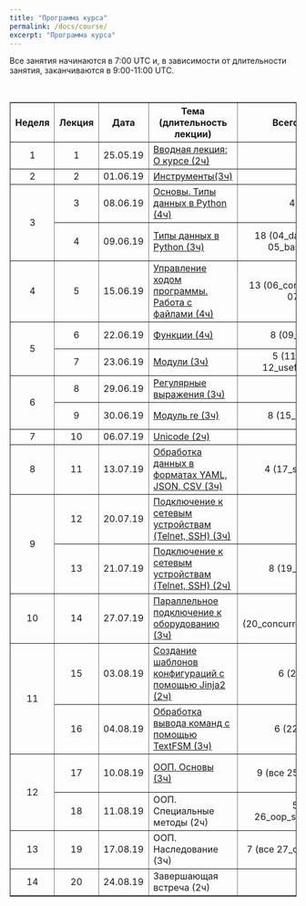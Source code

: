 ```yaml
---
title: "Программа курса"
permalink: /docs/course/
excerpt: "Программа курса"
---
```


Все занятия начинаются в 7:00 UTC и, в зависимости от длительности занятия, заканчиваются в 9:00-11:00 UTC.


<br>

<table border="1" cellpadding="4" cellspacing="0">
 <tr>
    <th align="center">Неделя</th>
    <th align="center">Лекция</th>
    <th align="center">Дата</th>
    <th align="center">Тема (длительность лекции)</th>
    <th align="center">Всего заданий</th>
    <th align="center">Минимум заданий для сертификата</th>
 </tr>
 <tr>
    <td align="center">1</td>
    <td align="center">1</td>
    <td align="center">25.05.19</td>
    <td><a href="https://pyneng.github.io/pyneng-7/welcome/">Вводная лекция: О курсе (2ч)</a></td>
    <td align="center">-</td>
    <td align="center">-</td>
 </tr>
 <tr>
    <td align="center">2</td>
    <td align="center">2</td>
    <td align="center">01.06.19</td>
    <td><a href="https://pyneng.github.io/pyneng-7/tools">Инструменты(3ч)</a></td>
    <td align="center">-</td>
    <td align="center">-</td>
 </tr>
 <tr>
    <td rowspan="2" align="center">3</td>
    <td align="center">3</td>
    <td align="center">08.06.19</td>
    <td><a href="https://pyneng.github.io/pyneng-7/lecture-3">Основы. Типы данных в Python (4ч)</a></td>
    <td align="center">4.1, 4.2</td>
    <td align="center">4.1, 4.2</td>
 </tr>
 <tr>
    <td align="center">4</td>
    <td align="center">09.06.19</td>
    <td><a href="https://pyneng.github.io/pyneng-7/lecture-4">Типы данных в Python (3ч)</a></td>
    <td align="center">18 (04_data_structures, 05_basic_scripts)</td>
    <td align="center">4.3, 4.6, 5.1, 5.1a, 5.2, 5.2a</td>
 </tr>
 <tr>
    <td align="center">4</td>
    <td align="center">5</td>
    <td align="center">15.06.19</td>
    <td><a href="https://pyneng.github.io/pyneng-7/lecture-5">Управление ходом программы. Работа с файлами (4ч)</a></td>
    <td align="center">13 (06_control_structures, 07_files)</td>
    <td align="center">6.1, 6.2, 6.3, 7.1, 7.2, 7.3</td>
 </tr>
 <tr>
    <td rowspan="2" align="center">5</td>
    <td align="center">6</td>
    <td align="center">22.06.19</td>
    <td><a href="https://pyneng.github.io/pyneng-7/lecture-6">Функции (4ч)</a></td>
    <td align="center">8 (09_functions)</td>
    <td align="center">9.1, 9.1a, 9.2, 9.2a, 9.3</td>
 </tr>
 <tr>
    <td align="center">7</td>
    <td align="center">23.06.19</td>
    <td><a href="https://pyneng.github.io/pyneng-7/lecture-7">Модули (3ч)</a></td>
    <td align="center">5 (11_modules, 12_useful_modules)</td>
    <td align="center">11.1, 11.2, 12.1, 12.2</td>
 </tr>
 <tr>
    <td rowspan="2" align="center">6</td>
    <td align="center">8</td>
    <td align="center">29.06.19</td>
    <td><a href="https://pyneng.github.io/pyneng-7/lecture-8">Регулярные выражения (3ч)</a></td>
    <td align="center">-</td>
    <td align="center">-</td>
 </tr>
 <tr>
    <td align="center">9</td>
    <td align="center">30.06.19</td>
    <td><a href="https://pyneng.github.io/pyneng-7/lecture-9">Модуль re (3ч)</a></td>
    <td align="center">8 (15_module_re)</td>
    <td align="center">15.1, 15.2, 15.3, 15.4</td>
 </tr>
 <tr>
    <td align="center">7</td>
    <td align="center">10</td>
    <td align="center">06.07.19</td>
    <td><a href="https://pyneng.github.io/pyneng-7/lecture-10">Unicode (2ч)</a></td>
    <td align="center">-</td>
    <td align="center">-</td>
 </tr>
 <tr>
    <td align="center">8</td>
    <td align="center">11</td>
    <td align="center">13.07.19</td>
    <td><a href="https://pyneng.github.io/pyneng-7/lecture-11">Обработка данных в форматах YAML, JSON, CSV (3ч)</a></td>
    <td align="center">4 (17_serialization)</td>
    <td align="center">17.1, 17.2, 17.2a</td>
 </tr>
 <tr>
    <td rowspan="2" align="center">9</td>
    <td align="center">12</td>
    <td align="center">20.07.19</td>
    <td><a href="https://pyneng.github.io/pyneng-7/lecture-12">Подключение к сетевым устройствам (Telnet, SSH) (3ч)</a></td>
    <td align="center">-</td>
    <td align="center">-</td>
 </tr>
 <tr>
    <td align="center">13</td>
    <td align="center">21.07.19</td>
    <td><a href="https://pyneng.github.io/pyneng-7/lecture-13">Подключение к сетевым устройствам (Telnet, SSH) (2ч)</a></td>
    <td align="center">8 (19_ssh_telnet)</td>
    <td align="center">19.1, 19.1a, 19.2, 19.2a, 19.2b, 19.3</td>
 </tr>
 <tr>
    <td align="center">10</td>
    <td align="center">14</td>
    <td align="center">27.07.19</td>
    <td><a href="https://pyneng.github.io/pyneng-7/lecture-14">Параллельное подключение к оборудованию (3ч)</a></td>
    <td align="center">5 (20_concurrent_connections)</td>
    <td align="center">20.1, 20.2, 20.3</td>
 </tr>
 <tr>
    <td rowspan="2" align="center">11</td>
    <td align="center">15</td>
    <td align="center">03.08.19</td>
    <td><a href="https://pyneng.github.io/pyneng-7/lecture-15">Создание шаблонов конфигураций с помощью Jinja2 (2ч)</a></td>
    <td align="center">6 (21_jinja2)</td>
    <td align="center">21.1, 21.2, 21.3</td>
 </tr>
 <tr>
    <td align="center">16</td>
    <td align="center">04.08.19</td>
    <td><a href="https://pyneng.github.io/pyneng-7/lecture-16">Обработка вывода команд с помощью TextFSM (3ч)</a></td>
    <td align="center">6 (22_textfsm)</td>
    <td align="center">22.1, 22.1a, 22.2, 22.3, 22.4</td>
 </tr>
 <tr>
    <td rowspan="2" align="center">12</td>
    <td align="center">17</td>
    <td align="center">10.08.19</td>
    <td><a href="https://pyneng.github.io/pyneng-7/lecture-17">ООП. Основы (3ч)</a></td>
    <td align="center">9 (все 25_oop_basics)</td>
    <td align="center">25.1, 25.1a, 25.1b, 25.2, 25.2a</td>
 </tr>
 <tr>
    <td align="center">18</td>
    <td align="center">11.08.19</td>
    <td>ООП. Специальные методы (2ч)</td>
    <td align="center">5 (все 26_oop_spec_methods)</td>
    <td align="center">26.1, 26.1a, 26.2</td>
 </tr> 
 <tr>
    <td align="center">13</td>
    <td align="center">19</td>
    <td align="center">17.08.19</td>
    <td>ООП. Наследование (3ч)</td>
    <td align="center">7 (все 27_oop_inheritance)</td>
    <td align="center">27.1, 27.2, 27.2a</td>
 </tr> 
 <tr>
    <td align="center">14</td>
    <td align="center">20</td>
    <td align="center">24.08.19</td>
    <td>Завершающая встреча (2ч)</td>
    <td align="center">-</td>
    <td align="center">-</td>
 </tr>  
</table>

